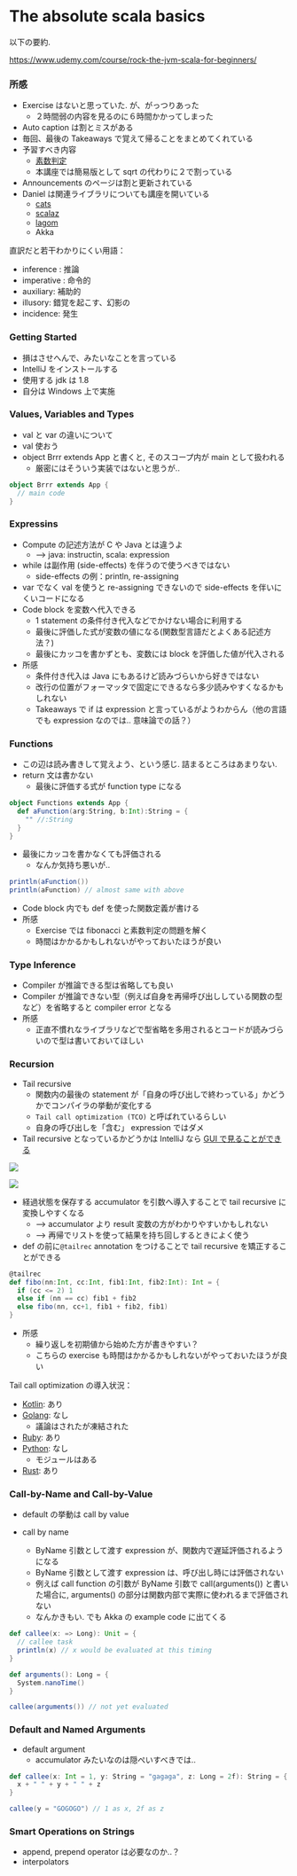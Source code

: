 # The absolute scala basics
以下の要約.

https://www.udemy.com/course/rock-the-jvm-scala-for-beginners/

### 所感

- Exercise はないと思っていた. が、がっつりあった
  - ２時間弱の内容を見るのに６時間かかってしまった
- Auto caption は割とミスがある
- 毎回、最後の Takeaways で覚えて帰ることをまとめてくれている
- 予習すべき内容
  - [素数判定](https://ja.wikipedia.org/wiki/%E7%B4%A0%E6%95%B0%E5%88%A4%E5%AE%9A#%E6%A7%98%E3%80%85%E3%81%AA%E5%88%A4%E5%AE%9A%E6%B3%95)
  - 本講座では簡易版として sqrt の代わりに２で割っている
- Announcements のページは割と更新されている
- Daniel は関連ライブラリについても講座を開いている
  - [cats](https://typelevel.org/cats/)
  - [scalaz](https://github.com/scalaz/scalaz)
  - [lagom](https://www.lagomframework.com/)
  - Akka

直訳だと若干わかりにくい用語：

- inference : 推論
- imperative : 命令的
- auxiliary: 補助的
- illusory: 錯覚を起こす、幻影の
- incidence: 発生

### Getting Started

- 損はさせへんで、みたいなことを言っている
- IntelliJ をインストールする
- 使用する jdk は 1.8
- 自分は Windows 上で実施

### Values, Variables and Types

- val と var の違いについて
- val 使おう
- object Brrr extends App と書くと, そのスコープ内が main として扱われる
  - 厳密にはそういう実装ではないと思うが..

```scala
object Brrr extends App {
  // main code
}
```

### Expressins

- Compute の記述方法が C や Java とは違うよ
  - --> java: instructin, scala: expression
- while は副作用 (side-effects) を伴うので使うべきではない
  - side-effects の例：println, re-assigning
- var でなく val を使うと re-assigning できないので side-effects を伴いにくいコードになる
- Code block を変数へ代入できる
  - 1 statement の条件付き代入などでかけない場合に利用する
  - 最後に評価した式が変数の値になる(関数型言語だとよくある記述方法？)
  - 最後にカッコを書かずとも、変数には block を評価した値が代入される
- 所感
  - 条件付き代入は Java にもあるけど読みづらいから好きではない
  - 改行の位置がフォーマッタで固定にできるなら多少読みやすくなるかもしれない
  - Takeaways で if は expression と言っているがようわからん（他の言語でも expression なのでは.. 意味論での話？）

### Functions

- この辺は読み書きして覚えよう、という感じ. 詰まるところはあまりない.
- return 文は書かない
  - 最後に評価する式が function type になる

```scala
object Functions extends App {
  def aFunction(arg:String, b:Int):String = {
    "" //:String
  }
}
```

- 最後にカッコを書かなくても評価される
  - なんか気持ち悪いが..

```scala
println(aFunction())
println(aFunction) // almost same with above
```

- Code block 内でも def を使った関数定義が書ける
- 所感
  - Exercise では fibonacci と素数判定の問題を解く
  - 時間はかかるかもしれないがやっておいたほうが良い

### Type Inference

- Compiler が推論できる型は省略しても良い
- Compiler が推論できない型（例えば自身を再帰呼び出ししている関数の型など）を省略すると compiler error となる
- 所感
  - 正直不慣れなライブラリなどで型省略を多用されるとコードが読みづらいので型は書いておいてほしい

### Recursion

- Tail recursive
  - 関数内の最後の statement が「自身の呼び出しで終わっている」かどうかでコンパイラの挙動が変化する
  - `Tail call optimization (TCO)` と呼ばれているらしい
  - 自身の呼び出しを「含む」 expression ではダメ
- Tail recursive となっているかどうかは IntelliJ なら [GUI で見ることができる](https://blog.jetbrains.com/scala/2012/05/24/embrace-recursion/)

![](https://blog.jetbrains.com/wp-content/uploads/2012/05/scala-1.png)

![](https://blog.jetbrains.com/wp-content/uploads/2012/05/scala-2.png)

- 経過状態を保存する accumulator を引数へ導入することで tail recursive に変換しやすくなる
  - --> accumulator より result 変数の方がわかりやすいかもしれない
  - --> 再帰でリストを使って結果を持ち回しするときによく使う
- def の前に`@tailrec` annotation をつけることで tail recursive を矯正することができる

```scala
@tailrec
def fibo(nn:Int, cc:Int, fib1:Int, fib2:Int): Int = {
  if (cc <= 2) 1
  else if (nn == cc) fib1 + fib2
  else fibo(nn, cc+1, fib1 + fib2, fib1)
}
```

- 所感
  - 繰り返しを初期値から始めた方が書きやすい？
  - こちらの exercise も時間はかかるかもしれないがやっておいたほうが良い

Tail call optimization の導入状況：

- [Kotlin](https://medium.com/coding-blocks/tail-call-optimization-in-jvm-with-kotlin-ebdf90b34ec9): あり
- [Golang](https://github.com/golang/go/issues/22624): なし
  - 議論はされたが凍結された
- [Ruby](https://harfangk.github.io/2017/01/01/how-to-enable-tail-call-recursion-in-ruby.html): あり
- [Python](https://github.com/baruchel/tco): なし
  - モジュールはある
- [Rust](https://users.rust-lang.org/t/when-will-rust-have-tco-tce/20790): あり

### Call-by-Name and Call-by-Value

- default の挙動は call by value

- call by name
  - ByName 引数として渡す expression が、関数内で遅延評価されるようになる
  - ByName 引数として渡す expression は、呼び出し時には評価されない
  - 例えば call function の引数が ByName 引数で call(arguments()) と書いた場合に, arguments() の部分は関数内部で実際に使われるまで評価されない
  - なんかきもい. でも Akka の example code に出てくる

```scala
def callee(x: => Long): Unit = {
  // callee task
  println(x) // x would be evaluated at this timing
}

def arguments(): Long = {
  System.nanoTime()
}

callee(arguments()) // not yet evaluated
```

### Default and Named Arguments

- default argument
  - accumulator みたいなのは隠ぺいすべきでは..

```scala
def callee(x: Int = 1, y: String = "gagaga", z: Long = 2f): String = {
  x + " " + y + " " + z
}

callee(y = "GOGOGO") // 1 as x, 2f as z
```

### Smart Operations on Strings

- append, prepend operator は必要なのか..？
- interpolators
